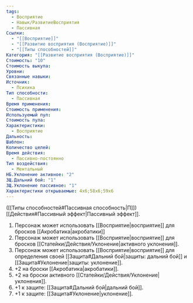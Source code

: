 ```yaml
---
tags:
  - Восприятие
  - Навык/РазвитиеВосприятия
  - Пассивная
Ссылки:
  - "[[Восприятие]]"
  - "[[Развитие восприятия (Восприятие)]]"
  - "[[Типы способностей]]"
Категория: "[[Развитие восприятия (Восприятие)]]"
Стоимость: "10"
Стоимость выкупа: 
Уровни: 
Связанные навыки: 
Источник:
  - Психика
Тип способности:
  - Пассивная
Время применения: 
Стоимость применения: 
Используемый пул: 
Стоимость пула: 
Характеристики:
  - Восприятие
Дальность: 
Шаблон: 
Количество целей: 
Время действия:
  - Пассивно-постоянно
Тип воздействия:
  - Ментальный
НБ.Уклонение активное: "2"
ЗЩ.Дальний бой: "1"
ЗЩ.Уклонение пассивное: "1"
Характеристики открываемые: 4x6;58x6;59x6
---
```

([[Типы способностей#Пассивная способность|П]]) [[Действия#Пассивный эффект|Пассивный эффект]]. 

1. Персонаж может использовать [[Восприятие|восприятие]] для бросков [[Акробатика|акробатики]]
2. Персонаж может использовать [[Восприятие|восприятие]] для бросков [[Статейки/Действия/Уклонение|активного уклонения]].
3. Персонаж может использовать [[Восприятие|восприятие]] для определения своей [[Защита#Дальний бой|защиты: дальний бой]] и [[Защита#Уклонение|защиты: уклонение]].
4. +2 на броски [[Акробатика|акробатики]].
5. +2 на броски активного [[Статейки/Действия/Уклонение|уклонения]].
6. +1 к защите: [[Защита#Дальний бой|дальний бой]].
7. +1 к защите: [[Защита#Уклонение|уклонение]].